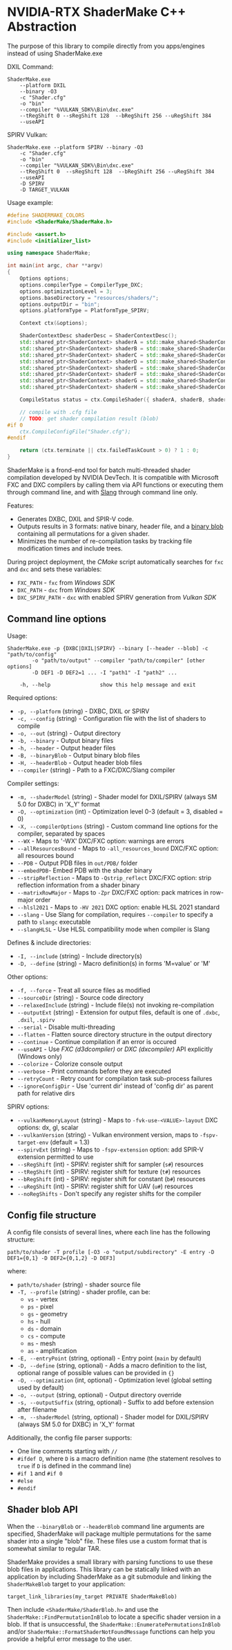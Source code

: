 # NVIDIA-RTX ShaderMake C++ Abstraction

The purpose of this library  to compile directly from you apps/engines instead of using ShaderMake.exe

DXIL Command:
```
ShaderMake.exe
    --platform DXIL
    --binary -O3
    -c "Shader.cfg"
    -o "bin"
    --compiler "%VULKAN_SDK%\Bin\dxc.exe" 
    --tRegShift 0 --sRegShift 128  --bRegShift 256 --uRegShift 384
    --useAPI
```

SPIRV Vulkan:
```
ShaderMake.exe --platform SPIRV --binary -O3
    -c "Shader.cfg"
    -o "bin"
    --compiler "%VULKAN_SDK%\Bin\dxc.exe"
    --tRegShift 0  --sRegShift 128  --bRegShift 256 --uRegShift 384
    --useAPI
    -D SPIRV
    -D TARGET_VULKAN
```

Usage example:
``` cpp
#define SHADERMAKE_COLORS
#include <ShaderMake/ShaderMake.h>

#include <assert.h>
#include <initializer_list>

using namespace ShaderMake;

int main(int argc, char **argv)
{
    Options options;
    options.compilerType = CompilerType_DXC;
    options.optimizationLevel = 3;
    options.baseDirectory = "resources/shaders/";
    options.outputDir = "bin";
    options.platformType = PlatformType_SPIRV;

    Context ctx(&options);

    ShaderContextDesc shaderDesc = ShaderContextDesc();
    std::shared_ptr<ShaderContext> shaderA = std::make_shared<ShaderContext>("imgui.vertex.hlsl", ShaderType::Vertex, shaderDesc);
    std::shared_ptr<ShaderContext> shaderB = std::make_shared<ShaderContext>("imgui.pixel.hlsl", ShaderType::Pixel, shaderDesc);
    std::shared_ptr<ShaderContext> shaderC = std::make_shared<ShaderContext>("test.vertex.hlsl", ShaderType::Vertex, shaderDesc);
    std::shared_ptr<ShaderContext> shaderD = std::make_shared<ShaderContext>("test.pixel.hlsl", ShaderType::Pixel, shaderDesc);
    std::shared_ptr<ShaderContext> shaderE = std::make_shared<ShaderContext>("default.vertex.hlsl", ShaderType::Vertex, shaderDesc);
    std::shared_ptr<ShaderContext> shaderF = std::make_shared<ShaderContext>("default.pixel.hlsl", ShaderType::Pixel, shaderDesc);
    std::shared_ptr<ShaderContext> shaderG = std::make_shared<ShaderContext>("default_2d.vertex.hlsl", ShaderType::Vertex, shaderDesc);
    std::shared_ptr<ShaderContext> shaderH = std::make_shared<ShaderContext>("default_2d.pixel.hlsl", ShaderType::Pixel, shaderDesc);

    CompileStatus status = ctx.CompileShader({ shaderA, shaderB, shaderC, shaderD, shaderE, shaderG, shaderF, shaderH });

    // compile with .cfg file
    // TODO: get shader compilation result (blob)
#if 0
    ctx.CompileConfigFile("Shader.cfg");
#endif

    return (ctx.terminate || ctx.failedTaskCount > 0) ? 1 : 0;
}

```

ShaderMake is a frond-end tool for batch multi-threaded shader compilation developed by NVIDIA DevTech. It is compatible with Microsoft FXC and DXC compilers by calling them via API functions or executing them through command line, and with [Slang](https://github.com/shader-slang/slang) through command line only.

Features:

- Generates DXBC, DXIL and SPIR-V code.
- Outputs results in 3 formats: native binary, header file, and a [binary blob](#user-content-shader-blob-api) containing all permutations for a given shader.
- Minimizes the number of re-compilation tasks by tracking file modification times and include trees.

During project deployment, the *CMake* script automatically searches for `fxc` and `dxc` and sets these variables:

- `FXC_PATH` - `fxc` from *Windows SDK*
- `DXC_PATH` - `dxc` from *Windows SDK*
- `DXC_SPIRV_PATH` - `dxc` with enabled SPIRV generation from *Vulkan SDK*

## Command line options

Usage:

```
ShaderMake.exe -p {DXBC|DXIL|SPIRV} --binary [--header --blob] -c "path/to/config"
        -o "path/to/output" --compiler "path/to/compiler" [other options]
        -D DEF1 -D DEF2=1 ... -I "path1" -I "path2" ...

    -h, --help                show this help message and exit
```

Required options:
- `-p, --platform` (string) - DXBC, DXIL or SPIRV
- `-c, --config` (string) - Configuration file with the list of shaders to compile
- `-o, --out` (string) - Output directory
- `-b, --binary` - Output binary files
- `-h, --header` - Output header files
- `-B, --binaryBlob` - Output binary blob files
- `-H, --headerBlob` - Output header blob files
- `--compiler` (string) - Path to a FXC/DXC/Slang compiler

Compiler settings:
- `-m, --shaderModel` (string) - Shader model for DXIL/SPIRV (always SM 5.0 for DXBC) in 'X_Y' format
- `-O, --optimization` (int) - Optimization level 0-3 (default = 3, disabled = 0)
- `-X, --compilerOptions` (string) - Custom command line options for the compiler, separated by spaces
- `--WX` - Maps to '-WX' DXC/FXC option: warnings are errors
- `--allResourcesBound` - Maps to `-all_resources_bound` DXC/FXC option: all resources bound
- `--PDB` - Output PDB files in `out/PDB/` folder
- `--embedPDB`- Embed PDB with the shader binary
- `--stripReflection` - Maps to `-Qstrip_reflect` DXC/FXC option: strip reflection information from a shader binary
- `--matrixRowMajor` - Maps to `-Zpr` DXC/FXC option: pack matrices in row-major order
- `--hlsl2021` - Maps to `-HV 2021` DXC option: enable HLSL 2021 standard
- `--slang` - Use Slang for compilation, requires `--compiler` to specify a path to `slangc` executable
- `--slangHLSL` - Use HLSL compatibility mode when compiler is Slang

Defines & include directories:
- `-I, --include` (string) - Include directory(s)
- `-D, --define` (string) - Macro definition(s) in forms 'M=value' or 'M'

Other options:
- `-f, --force` - Treat all source files as modified
- `--sourceDir` (string) - Source code directory
- `--relaxedInclude` (string) - Include file(s) not invoking re-compilation
- `--outputExt` (string) - Extension for output files, default is one of `.dxbc`, `.dxil`, `.spirv`
- `--serial` - Disable multi-threading
- `--flatten` - Flatten source directory structure in the output directory
- `--continue` - Continue compilation if an error is occured
- `--useAPI` - Use *FXC (d3dcompiler)* or *DXC (dxcompiler)* API explicitly (Windows only)
- `--colorize` - Colorize console output
- `--verbose` - Print commands before they are executed
- `--retryCount` - Retry count for compilation task sub-process failures
- `--ignoreConfigDir` - Use 'current dir' instead of 'config dir' as parent path for relative dirs

SPIRV options:
- `--vulkanMemoryLayout` (string) - Maps to `-fvk-use-<VALUE>-layout` DXC options: dx, gl, scalar
- `--vulkanVersion` (string) - Vulkan environment version, maps to `-fspv-target-env` (default = 1.3)
- `--spirvExt` (string) - Maps to `-fspv-extension` option: add SPIR-V extension permitted to use
- `--sRegShift` (int) - SPIRV: register shift for sampler (`s#`) resources
- `--tRegShift` (int) - SPIRV: register shift for texture (`t#`) resources
- `--bRegShift` (int) - SPIRV: register shift for constant (`b#`) resources
- `--uRegShift` (int) - SPIRV: register shift for UAV (`u#`) resources
- `--noRegShifts` - Don't specify any register shifts for the compiler

## Config file structure

A config file consists of several lines, where each line has the following structure:

```
path/to/shader -T profile [-O3 -o "output/subdirectory" -E entry -D DEF1={0,1} -D DEF2={0,1,2} -D DEF3]
```

where:
- `path/to/shader` (string) - shader source file
- `-T, --profile` (string) - shader profile, can be:
  - `vs` - vertex
  - `ps` - pixel
  - `gs` - geometry
  - `hs` - hull
  - `ds` - domain
  - `cs` - compute
  - `ms` - mesh
  - `as` - amplification
- `-E, --entryPoint` (string, optional) - Entry point (`main` by default)
- `-D, --define` (string, optional) - Adds a macro definition to the list, optional range of possible values can be provided in `{}`
- `-O, --optimization` (int, optional) - Optimization level (global setting used by default)
- `-o, --output` (string, optional) - Output directory override
- `-s, --outputSuffix` (string, optional) - Suffix to add before extension after filename
- `-m, --shaderModel` (string, optional) - Shader model for DXIL/SPIRV (always SM 5.0 for DXBC) in 'X_Y' format

Additionally, the config file parser supports:

- One line comments starting with `//`
- `#ifdef D`, where `D` is a macro definition name (the statement resolves to `true` if `D` is defined in the command line)
- `#if 1` and `#if 0`
- `#else`
- `#endif`

## Shader blob API

When the `--binaryBlob` or `--headerBlob` command line arguments are specified, ShaderMake will package multiple permutations for the same shader into a single "blob" file. These files use a custom format that is somewhat similar to regular TAR.

ShaderMake provides a small library with parsing functions to use these blob files in applications. This library can be statically linked with an application by including ShaderMake as a git submodule and linking the `ShaderMakeBlob` target to your application:

    target_link_libraries(my_target PRIVATE ShaderMakeBlob)

Then include `<ShaderMake/ShaderBlob.h>` and use the `ShaderMake::FindPermutationInBlob` to locate a specific shader version in a blob. If that is unsuccessful, the `ShaderMake::EnumeratePermutationsInBlob` and/or `ShaderMake::FormatShaderNotFoundMessage` functions can help you provide a helpful error message to the user.
